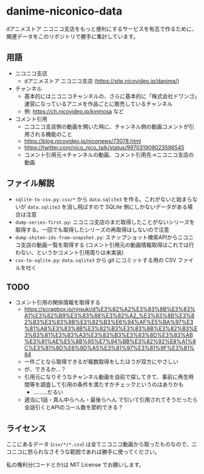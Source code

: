 # danime-niconico-data

dアニメストア ニコニコ支店をもっと便利にするサービスを有志で作るために、関連データをこのリポジトリで勝手に集計しています。

## 用語

- ニコニコ支店
  - dアニメストア ニコニコ支店 (<https://site.nicovideo.jp/danime/>)
- チャンネル
  - 基本的にはニコニコチャンネルの、さらに基本的に「株式会社ドワンゴ」運営になっているアニメを作品ごとに販売しているチャンネル
  - 例: https://ch.nicovideo.jp/kinmosa など
- コメント引用
  - ニコニコ支店側の動画を開いた時に、チャンネル側の動画コメントが引用される機能のこと
  - https://blog.nicovideo.jp/niconews/73078.html
  - https://twitter.com/nico_nico_talk/status/997031909023596545
  - コメント引用元→チャンネルの動画、コメント引用先→ニコニコ支店の動画

## ファイル解説

- `sqlite-to-csv.py`: `csv/*` から `data.sqlite3` を作る。これがないと始まらないが `data.sqlite3` を消し飛ばすので SQLite 側にしかないデータがある場合は注意
- `dump-series-first.py`: ニコニコ支店のまだ取得したことがないシリーズを取得する。一回でも取得したシリーズの再取得はしないので注意
- `dump-shiten-ids-from-snapshot.py`: スナップショット検索APIからニコニコ支店の動画一覧を取得する (コメント引用元の動画情報取得はこれでは行わない、というかコメント引用周りは未実装)
- `csv-to-sqlite.py`: `data.sqlite3` から git にコミットする用の CSV ファイルを吐く

## TODO

- コメント引用の関係情報を取得する
  - https://scrapbox.io/rinsuki/d%E3%82%A2%E3%83%8B%E3%83%A1%E3%82%B9%E3%83%88%E3%82%A2_%E3%83%8B%E3%82%B3%E3%83%8B%E3%82%B3%E6%94%AF%E5%BA%97%E3%81%A8%E3%83%8B%E3%82%B3%E3%83%8B%E3%82%B3%E3%83%81%E3%83%A3%E3%83%B3%E3%83%8D%E3%83%AB%E3%81%AE%E5%8B%95%E7%94%BB%E3%82%92%E8%A1%8C%E3%81%8D%E6%9D%A5%E3%81%97%E3%81%9F%E3%81%84
  - 一件ごとなら取得できるが複数取得をしたほうが双方にやさしい
  - が、できるか…？
  - 引用元になりそうなチャンネル動画を自前で探してきて、事前に再生時間等を調査して引用の条件を満たすかチェックというのはありかも
    - ………だるい
  - 適当に1話・真ん中らへん・最後らへん で引いて引用されてそうだったら全話引くとAPIのコール数を節約できる？

## ライセンス

ここにあるデータ (`csv/*/*.csv`) は全てニコニコ動画から取ったものなので、ニコニコに怒られなさそうな範囲であれば勝手に使ってください。

私の権利分(コードとか)は MIT License でお願いします。